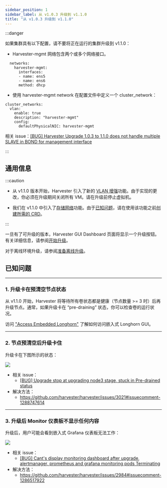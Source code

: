 ```yaml
---
sidebar_position: 1
sidebar_label: 从 v1.0.3 升级到 v1.1.0
title: "从 v1.0.3 升级到 v1.1.0"
---
```


:::danger

如果集群具有以下配置，请不要将正在运行的集群升级到 v1.1.0：

* Harvester-mgmt 网络包含两个或多个网络接口。
```
  networks:
    harvester-mgmt:
      interfaces:
      - name: ens5
      - name: ens6
      method: dhcp
```

* 使用 harvester-mgmt network 在配置文件中定义一个 cluster_network：
```
cluster_networks:
  vlan:
    enable: true
    description: "harvester-mgmt"
    config:
      defaultPhysicalNIC: harvester-mgmt
```

相关 issue：[[BUG] Harvester Upgrade 1.0.3 to 1.1.0 does not handle multiple SLAVE in BOND for management interface](https://github.com/harvester/harvester/issues/3045)

:::

## 通用信息

:::caution

- 从 v1.1.0 版本开始，Harvester 引入了新的 [VLAN 增强](https://github.com/harvester/harvester/issues/2236)功能。由于实现的更改，你必须在升级期间关闭所有 VM。请在升级前停止虚拟机。

- 我们在 v1.1.0 中引入了[存储网络](../../advanced/storagenetwork.md)功能。由于[已知问题](https://github.com/harvester/harvester/issues/3168)，请在使用该功能之前[创建所需的 CRD](../../advanced/storagenetwork.md#前提)。

:::

一旦有了可升级的版本，Harvester GUI Dashboard 页面将显示一个升级按钮。有关详细信息，请参阅[开始升级](../automatic.md#开始升级)。

对于离线环境升级，请参阅[准备离线升级](../automatic.md#准备离线升级)。


## 已知问题

---

### 1. 升级卡在预清空节点状态

从 v1.1.0 开始，Harvester 将等待所有卷状态都是健康（节点数量 >= 3 时）后再升级节点。通常，如果升级卡在 “pre-draining” 状态，你可以检查卷的运行状况。

访问 ["Access Embedded Longhorn"](../../troubleshooting/harvester.md#访问内嵌的-longhorn) 了解如何访问嵌入式 Longhorn GUI。

---

### 2. 节点预清空后升级卡住

升级卡在下图所示的状态：

![](/img/v1.2/upgrade/known_issues/3021-stuck.png)


- 相关 issue：
   - [[BUG] Upgrade stop at upgrading node3 stage, stuck in Pre-drained status](https://github.com/harvester/harvester/issues/3021)
- 解决方法：
   - https://github.com/harvester/harvester/issues/3021#issuecomment-1288747614

---

### 3. 升级后 Monitor 仪表板不显示任何内容

升级后，用户可能会看到嵌入式 Grafana 仪表板无法工作：

![](/img/v1.2/upgrade/known_issues/2984-grafana.png)

- 相关 issue：
   - [[BUG] Cant's display monitoring dashboard after upgrade, alertmanager, prometheus and grafana monitoring pods Terminating](https://github.com/harvester/harvester/issues/2984)
- 解决方法：
   - https://github.com/harvester/harvester/issues/2984#issuecomment-1286517922


